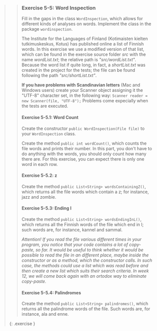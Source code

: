 >> ### Exercise 5-5: Word Inspection
>>
>> Fill in the gaps in the class `WordInspection`, which allows for different kinds of analyses on words. Implement the class in the package `wordinspection`.
>>
>>The Institute for the Languages of Finland (Kotimaisten kielten tutkimuskeskus, Kotus) has published online a list of Finnish words. In this exercise we use a modified version of that list, which can be found in the exercise source folder *src* with the name *wordList.txt*; the relative path is *"src/wordList.txt"*. Because the word list if quite long, in fact, a *shortList.txt* was created in the project for the tests; the file can be found following the path *"src/shortList.txt"*.
>>
>>**If you have problems with Scandinavian letters** (Mac and Windows users) create your Scanner object assigning it the "UTF-8" character set, in the following way: `Scanner reader = new Scanner(file, "UTF-8");` Problems come expecially when the tests are executed.
>>
>> #### Exercise 5-5.1: Word Count
>>
>> Create the constructor `public WordInspection(File file)` to your `WordInspection` class.
>>
>> Create the method `public int wordCount()`, which counts the file words and prints their number. In this part, you don't have to do anything with the words, you should only count how many there are. For this exercise, you can expect there is only one word in each row.
>>
>> #### Exercise 5-5.2: z
>>
>> Create the method `public List<String> wordsContainingZ()`, which returns all the file words which contain a z; for instance, jazz and zombie.
>>
>> #### Exercise 5-5.3: Ending l
>>
>> Create the method `public List<String> wordsEndingInL()`, which returns all the Finnish words of the file which end in l; such words are, for instance, kannel and sammal.
>>
>> *Attention! If you read the file various different times in your program, you notice that your code contains a lot of copy-paste, so far. It would be useful to think whether it would be possible to read the file in an different place, maybe inside the constructor or as a method, which the constructor calls. In such case, the methods could use a list which was read before and then create a new list which suits their search criteria. In week 12, we will come back again with an ortodox way to eliminate copy-paste.*
>>
>> #### Exercise 5-5.4: Palindromes
>>
>> Create the method `public List<String> palindromes()`, which returns all the palindrome words of the file. Such words are, for instance, ala and enne.
>>
>{: .exercise }